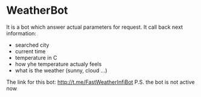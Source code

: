 # WeatherBot

It is a bot which answer actual parameters for request. 
It call back next information: 
 - searched city
 - current time
 - temperature in C
 - how yhe temperature actualy feels
 - what is the weather (sunny, cloud ...)
 
 The link for this bot: http://t.me/FastWeatherInfiBot
 P.S. the bot is not active now
 
